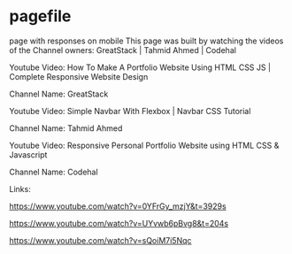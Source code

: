 # pagefile
page with responses on mobile
This page was built by watching the videos of the Channel owners:
GreatStack | Tahmid Ahmed | Codehal




Youtube Video: How To Make A Portfolio Website Using HTML CSS JS | Complete Responsive Website Design

Channel Name: GreatStack

Youtube Video: Simple Navbar With Flexbox | Navbar CSS Tutorial

Channel Name: Tahmid Ahmed

Youtube Video: Responsive Personal Portfolio Website using HTML CSS & Javascript

Channel Name: Codehal

Links:



https://www.youtube.com/watch?v=0YFrGy_mzjY&t=3929s

https://www.youtube.com/watch?v=UYvwb6pBvg8&t=204s

https://www.youtube.com/watch?v=sQoiM7i5Nqc
